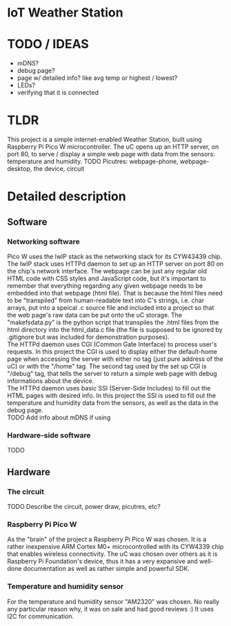 # IoT Weather Station

# TODO / IDEAS
- mDNS?
- debug page?
- page w/ detailed info? like avg temp or highest / lowest? 
- LEDs?
- verifying that it is connected

# TLDR
This project is a simple internet-enabled Weather Station, built using Raspberry Pi Pico W microcontroller. The uC opens up an HTTP server, on port 80, to serve / display a simple web page with data from the sensors: temperature and humidity.
TODO Picutres: webpage-phone, webpage-desktop, the device, circuit

# Detailed description

## Software

### Networking software
Pico W uses the lwIP stack as the networking stack for its CYW43439 chip.<br>
The lwIP stack uses HTTPd daemon to set up an HTTP server on port 80 on the chip's 
network interface. 
The webpage can be just any regular old HTML code with CSS styles and JavaScript 
code, but it's important to remember that everything regarding any given webpage 
needs to be embedded into that webpage (html file). That is because the html files
need to be "transpiled" from human-readable text into C's strings, i.e. char arrays,
put into a speical .c source file and included into a project so that the web page's
raw data can be put onto the uC storage. The "makefsdata.py" is the python script 
that transpiles the .html files from the html directory into the html_data.c file (the 
file is supposed to be ignored by .gitignore but was included for demonstration 
purposes).<br>
The HTTPd daemon uses CGI (Common Gate Interface) to process user's requests. In this 
project the CGI is used to display either the default-home page when accessing the 
server with either no tag (just pure address of the uC) or with the "/home" tag. The 
second tag used by the set up CGI is "/debug" tag, that tells the server to return a 
simple web page with debug informations about the device.<br>
The HTTPd daemon uses basic SSI (Server-Side Includes) to fill out the HTML pages with 
desired info. In this project the SSI is used to fill out the temperature and humidity 
data from the sensors, as well as the data in the debug page.<br>
TODO Add info about mDNS if using


### Hardware-side software
TODO

## Hardware

### The circuit
TODO Describe the circuit, power draw, picutres, etc?

### Raspberry Pi Pico W
As the "brain" of the project a Raspberry Pi Pico W was chosen. It is a rather inexpensive 
ARM Cortex M0+ microcontrolled with its CYW4339 chip that enables wireless connectivity. 
The uC was chosen over others as it is Raspberry Pi Foundation's device, thus it has a very 
expansive and well-done documentation as well as rather simple and powerful SDK.

### Temperature and humidity sensor
For the temperature and humidity sensor "AM2320" was chosen. No really any particular reason why, 
it was on sale and had good reviews :) It uses I2C for communication.